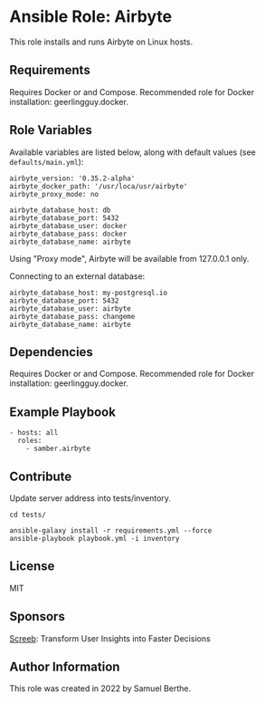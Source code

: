 Ansible Role: Airbyte
=========

This role installs and runs Airbyte on Linux hosts.

Requirements
------------

Requires Docker or and Compose. Recommended role for Docker installation: geerlingguy.docker.

Role Variables
--------------

Available variables are listed below, along with default values (see `defaults/main.yml`):

    airbyte_version: '0.35.2-alpha'
    airbyte_docker_path: '/usr/loca/usr/airbyte'
    airbyte_proxy_mode: no

    airbyte_database_host: db
    airbyte_database_port: 5432
    airbyte_database_user: docker
    airbyte_database_pass: docker
    airbyte_database_name: airbyte

Using "Proxy mode", Airbyte will be available from 127.0.0.1 only.

Connecting to an external database:

    airbyte_database_host: my-postgresql.io
    airbyte_database_port: 5432
    airbyte_database_user: airbyte
    airbyte_database_pass: changeme
    airbyte_database_name: airbyte

Dependencies
------------

Requires Docker or and Compose. Recommended role for Docker installation: geerlingguy.docker.

Example Playbook
----------------

    - hosts: all
      roles:
        - samber.airbyte

Contribute
----------

Update server address into tests/inventory.

```
cd tests/

ansible-galaxy install -r requirements.yml --force
ansible-playbook playbook.yml -i inventory
```

License
-------

MIT

Sponsors
--------

[Screeb](https://screeb.app): Transform User Insights into Faster Decisions

Author Information
------------------

This role was created in 2022 by Samuel Berthe.
